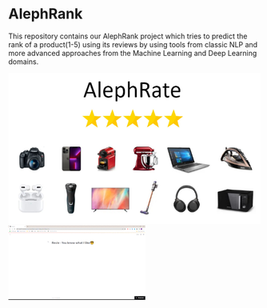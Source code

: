 # AlephRank
This repository contains our AlephRank project which tries to predict the rank of a product(1-5) using its reviews by using tools from classic NLP and more advanced approaches from the Machine Learning and Deep Learning domains.

![MainImage](images/AlephRankImage.png)
![Gif](images/RecommendationSystem.gif)

